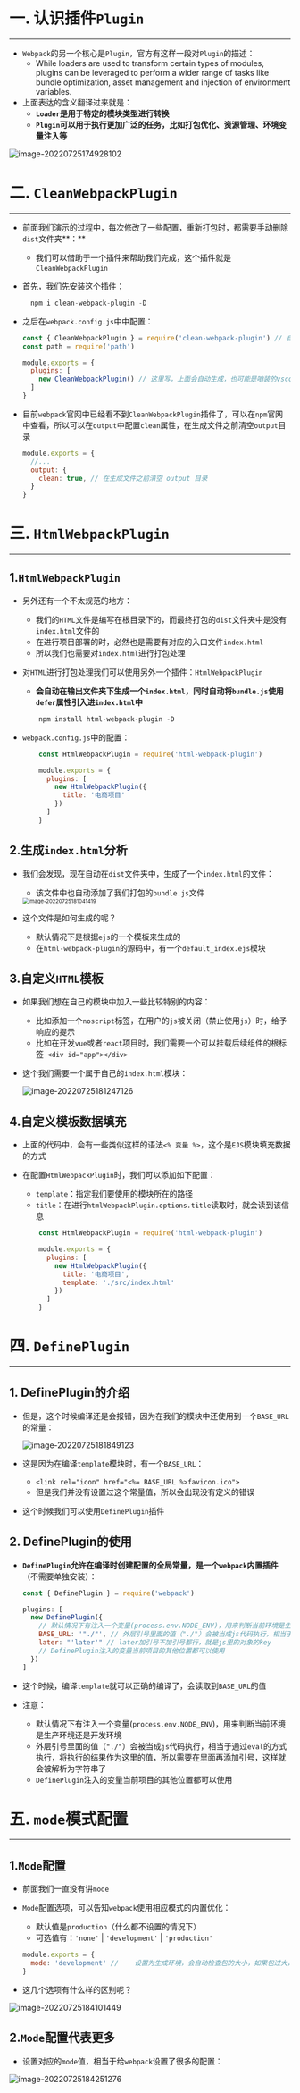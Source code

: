 # 一. 认识插件`Plugin`

---

- `Webpack`的另一个核心是`Plugin`，官方有这样一段对`Plugin`的描述：
  - While loaders are used to transform certain types of modules, plugins can be leveraged to perform a wider range of tasks like bundle optimization, asset management and injection of environment variables.
- 上面表达的含义翻译过来就是：
  - **`Loader`是用于特定的模块类型进行转换**
  - **`Plugin`可以用于执行更加广泛的任务，比如打包优化、资源管理、环境变量注入等**

![image-20220725174928102](assets/image-20220725174928102.png)





# 二. `CleanWebpackPlugin`

---

- 前面我们演示的过程中，每次修改了一些配置，重新打包时，都需要手动删除`dist`文件夹**：** 

  - 我们可以借助于一个插件来帮助我们完成，这个插件就是`CleanWebpackPlugin`

- 首先，我们先安装这个插件：

  ```js
  	npm i clean-webpack-plugin -D
  ```

- 之后在`webpack.config.js`中中配置：

  ```js
  const { CleanWebpackPlugin } = require('clean-webpack-plugin') // 自动生成了
  const path = require('path')
  
  module.exports = {
    plugins: [
      new CleanWebpackPlugin() // 这里写，上面会自动生成，也可能是咱装的vscode插件的功能吧，反正就记录一下吧
    ]
  }
  ```
  
- 目前`webpack`官网中已经看不到`CleanWebpackPlugin`插件了，可以在`npm`官网中查看，所以可以在`output`中配置`clean`属性，在生成文件之前清空`output`目录

  ```js
  module.exports = {
    //...
    output: {
      clean: true, // 在生成文件之前清空 output 目录
    }
  }
  ```

  



# 三. `HtmlWebpackPlugin`

---

## 1.`HtmlWebpackPlugin`

- 另外还有一个不太规范的地方：

  - 我们的`HTML`文件是编写在根目录下的，而最终打包的`dist`文件夹中是没有`index.html`文件的
  - 在进行项目部署的时，必然也是需要有对应的入口文件`index.html`
  - 所以我们也需要对`index.html`进行打包处理

- 对`HTML`进行打包处理我们可以使用另外一个插件：`HtmlWebpackPlugin`

  - **会自动在输出文件夹下生成一个`index.html`，同时自动将`bundle.js`使用`defer`属性引入进`index.html`中**

  ```js
      npm install html-webpack-plugin -D
  ```

- `webpack.config.js`中的配置：

  ```js
      const HtmlWebpackPlugin = require('html-webpack-plugin')
  
      module.exports = {
        plugins: [
          new HtmlWebpackPlugin({
            title: '电商项目'
          })
        ]
      }
  ```

## 2.生成`index.html`分析

- 我们会发现，现在自动在`dist`文件夹中，生成了一个`index.html`的文件：

  - 该文件中也自动添加了我们打包的`bundle.js`文件

  <img src="assets/image-20220725181041419.png" alt="image-20220725181041419" style="zoom:67%;" />

- 这个文件是如何生成的呢？
  - 默认情况下是根据`ejs`的一个模板来生成的
  - 在`html-webpack-plugin`的源码中，有一个`default_index.ejs`模块

## 3.自定义`HTML`模板

- 如果我们想在自己的模块中加入一些比较特别的内容：

  - 比如添加一个`noscript`标签，在用户的`js`被关闭（禁止使用`js`）时，给予响应的提示
  - 比如在开发`vue`或者`react`项目时，我们需要一个可以挂载后续组件的根标签` <div id="app"></div>`

- 这个我们需要一个属于自己的`index.html`模块：

  ![image-20220725181247126](assets/image-20220725181247126.png)

## 4.自定义模板数据填充

- 上面的代码中，会有一些类似这样的语法`<% 变量 %>`，这个是`EJS`模块填充数据的方式

- 在配置`HtmlWebpackPlugin`时，我们可以添加如下配置：

  - `template`：指定我们要使用的模块所在的路径
  - `title`：在进行`htmlWebpackPlugin.options.title`读取时，就会读到该信息

  ```js
      const HtmlWebpackPlugin = require('html-webpack-plugin')
  
      module.exports = {
        plugins: [
          new HtmlWebpackPlugin({
            title: '电商项目',
            template: './src/index.html'
          })
        ]
      }
  ```





# 四. `DefinePlugin`

---

## 1. DefinePlugin的介绍

- 但是，这个时候编译还是会报错，因为在我们的模块中还使用到一个`BASE_URL`的常量：

  ![image-20220725181849123](assets/image-20220725181849123.png)

- 这是因为在编译`template`模块时，有一个`BASE_URL`：
  - `<link rel="icon" href="<%= BASE_URL %>favicon.ico">`
  - 但是我们并没有设置过这个常量值，所以会出现没有定义的错误
- 这个时候我们可以使用`DefinePlugin`插件

## 2. DefinePlugin的使用

- **`DefinePlugin`允许在编译时创建配置的全局常量，是一个`webpack`内置插件**（不需要单独安装）：

  ```js
  const { DefinePlugin } = require('webpack')
  
  plugins: [
    new DefinePlugin({
      // 默认情况下有注入一个变量(process.env.NODE_ENV)，用来判断当前环境是生产环境还是开发环境
      BASE_URL: '"./"', // 外层引号里面的值（"./"）会被当成js代码执行，相当于通过eval的方式执行，将执行的结果作为这里的值，所以需要在里面再添加引号，这样就会被解析为字符串了
      later: "'later'" // later加引号不加引号都行，就是js里的对象的key
      // DefinePlugin注入的变量当前项目的其他位置都可以使用
    })
  ]
  ```

- 这个时候，编译`template`就可以正确的编译了，会读取到`BASE_URL`的值

- 注意：

  - 默认情况下有注入一个变量(`process.env.NODE_ENV`)，用来判断当前环境是生产环境还是开发环境
  - 外层引号里面的值（`"./"`）会被当成`js`代码执行，相当于通过`eval`的方式执行，将执行的结果作为这里的值，所以需要在里面再添加引号，这样就会被解析为字符串了
  - `DefinePlugin`注入的变量当前项目的其他位置都可以使用





# 五. `mode`模式配置

---

## 1.`Mode`配置

- 前面我们一直没有讲`mode`

- `Mode`配置选项，可以告知`webpack`使用相应模式的内置优化：

  - 默认值是`production`（什么都不设置的情况下）
  - 可选值有：`'none'` | `'development'` | `'production'` 

  ```js
  module.exports = {
    mode: 'development' //    设置为生成环境，会自动检查包的大小，如果包过大，会自动提出建议你限制包的大小，通过import()函数限制
  }
  ```

  

- 这几个选项有什么样的区别呢？

![image-20220725184101449](assets/image-20220725184101449.png)

## 2.`Mode`配置代表更多

- 设置对应的`mode`值，相当于给`webpack`设置了很多的配置：

![image-20220725184251276](assets/image-20220725184251276.png)

















